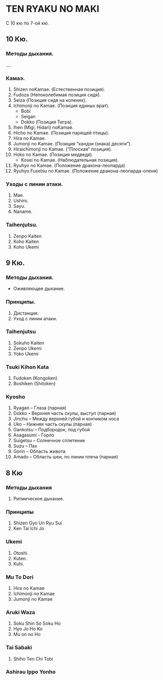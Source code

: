 # TEN RYAKU NO MAKI 
C 10 кю по 7-ой кю.

## 10 Кю. 

### Методы дыхания.
....

### Камаэ.
1. Shizen noKamae. (Естественная позиция).
2. Fudoza (Непоколебимая позиция сидя). 
3. Seiza (Позиция сидя на коленях).
4. Ichimonji no Kamae. (Позиция единых врат).  
    * Bobi  
    * Seigan  
    * Dokko (Позиция Тигра).  
5. Ihen (Migi, Hidari) noKamae.
6. Hicho no Kamae. (Позиция парящей птицы).
7. Hira no Kamae.
8. Jumonji no Kamae. (Позиция “кандзи (знака) десяти”).
9. Hiraichimonji no Kamae. (“Плоская” позиция).
10. Hoko no Kamae. (Позиция медведя).
    * Kosei no Kamae. (Наблюдательная позиция). 
11. Ryuhyo no Kamae. (Положение дракона-леопарда)
12. Ryuhyo Fusetsu no Kamae. (Положение дракона-леопарда-оленя)

### Уходы с линии атаки.
1. Mae.
2. Ushiro.
3. Sayu.
4. Naname.

### Taihenjutsu.
1. Zenpo Kaiten
2. Koho Kaiten 
3. Koho Ukemi

## 9 Кю.

### Методы дыхания.
* Оживляющее дыхание. 

### Принципы.
1. Дистанция.
2. Уход с линии атаки.

### Taihenjutsu
1. Sokuho Kaiten
2. Zenpo Ukemi
3. Yoko Ukemi

### Tsuki Kihon Kata
1. Fudoken (Kongoken)  
2. Boshiken (Shitoken)

### Kyosho
1. Ryagan – Глаза (парная)
2. Dokko – Верхняя часть скулы, выступ (парная)
3. Jinchu – Между верхней губой и кончиком носа
4. Uko –  Нижняя часть скулы (парная)
5. Gankotsu – Подбородок, под губой
6. Asagasumi - Горло
7. Suigetsu – Солнечное сплетение
8. Suzu – Пах
9. Gorin – Область живота
10. Amado – Область шеи, по линии плеча (парная)

## 8 Кю

### Методы дыхания
1. Ритмическое дыхание.

### Принципы
1. Shizen Gyo Un Ryu Sui
2. Ken Tai Ichi Jo

### Ukemi
1. Otoshi.
2. Kuten.
3. Kuhi.

### Mu To Dori
1. Hira no Kamae
2. Ichimonji no Kamae
3. Jumonji no Kamae

### Aruki Waza
1. Soku Shin So Soku Ho
2. Hyo Jo Ho Ko
3. Mu on no Ho

### Tai Sabaki
1. Shiho Ten Chi Tobi

### Ashirau Ippo Yonho